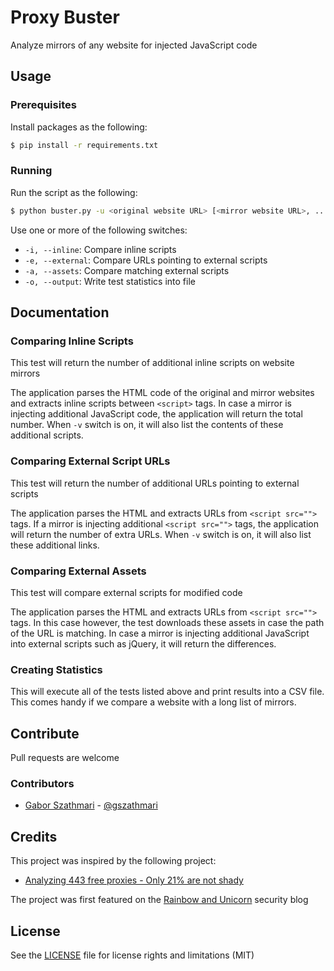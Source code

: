 # Proxy Buster

Analyze mirrors of any website for injected JavaScript code

## Usage

### Prerequisites

Install packages as the following:

```sh
$ pip install -r requirements.txt
```

### Running

Run the script as the following:

```sh
$ python buster.py -u <original website URL> [<mirror website URL>, ...]
```

Use one or more of the following switches:

* ``-i, --inline``: Compare inline scripts
* ``-e, --external``: Compare URLs pointing to external scripts
* ``-a, --assets``: Compare matching external scripts
* ``-o, --output``: Write test statistics into file

## Documentation

### Comparing Inline Scripts

This test will return the number of additional inline scripts on website mirrors

The application parses the HTML code of the original and mirror websites and extracts inline scripts between `<script>` tags. In case a mirror is injecting additional JavaScript code, the application will return the total number. When `-v` switch is on, it will also list the contents of these additional scripts.

### Comparing External Script URLs

This test will return the number of additional URLs pointing to external scripts

The application parses the HTML and extracts URLs from `<script src="">` tags. If a mirror is injecting additional `<script src="">` tags, the application will return the number of extra URLs. When `-v` switch is on, it will also list these additional links.

### Comparing External Assets

This test will compare external scripts for modified code

The application parses the HTML and extracts URLs from `<script src="">` tags. In this case however, the test downloads these assets in case the path of the URL is matching. In case a mirror is injecting additional JavaScript into external scripts such as jQuery, it will return the differences.

### Creating Statistics

This will execute all of the tests listed above and print results into a CSV file. This comes handy if we compare a website with a long list of mirrors.

## Contribute

Pull requests are welcome

### Contributors

- [Gabor Szathmari](http://gaborszathmari.me) - [@gszathmari](https://twitter.com/gszathmari)

## Credits

This project was inspired by the following project:

* [Analyzing 443 free proxies - Only 21% are not shady](https://blog.haschek.at/2015-analyzing-443-free-proxies)

The project was first featured on the [Rainbow and Unicorn](https://blog.gaborszathmari.me/) security blog

## License

See the [LICENSE](LICENSE) file for license rights and limitations (MIT)
